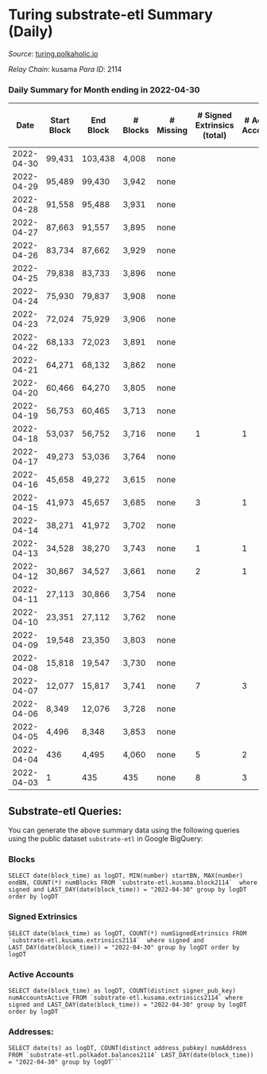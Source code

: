 # Turing substrate-etl Summary (Daily)

_Source_: [turing.polkaholic.io](https://turing.polkaholic.io)

*Relay Chain*: kusama
*Para ID*: 2114



### Daily Summary for Month ending in 2022-04-30


| Date | Start Block | End Block | # Blocks | # Missing | # Signed Extrinsics (total) | # Active Accounts | # Addresses with Balances | # Events | # Transfers | # XCM Transfers In | # XCM Transfers Out |
| ---- | ----------- | --------- | -------- | --------- | --------------------------- | ----------------- | ------------------------- | -------- | ----------- | ------------------ | ------------------- |
| 2022-04-30 | 99,431 | 103,438 | 4,008 | none |  |  | 20 | 8,021 |   |   |   |
| 2022-04-29 | 95,489 | 99,430 | 3,942 | none |  |  | 20 | 7,886 |   |   |   |
| 2022-04-28 | 91,558 | 95,488 | 3,931 | none |  |  | 20 | 7,868 |   |   |   |
| 2022-04-27 | 87,663 | 91,557 | 3,895 | none |  |  | 20 | 7,792 |   |   |   |
| 2022-04-26 | 83,734 | 87,662 | 3,929 | none |  |  | 20 | 7,863 |   |   |   |
| 2022-04-25 | 79,838 | 83,733 | 3,896 | none |  |  | 20 | 7,794 |   |   |   |
| 2022-04-24 | 75,930 | 79,837 | 3,908 | none |  |  | 20 | 7,821 |   |   |   |
| 2022-04-23 | 72,024 | 75,929 | 3,906 | none |  |  | 20 | 7,814 |   |   |   |
| 2022-04-22 | 68,133 | 72,023 | 3,891 | none |  |  | 20 | 7,788 |   |   |   |
| 2022-04-21 | 64,271 | 68,132 | 3,862 | none |  |  | 20 | 7,729 |   |   |   |
| 2022-04-20 | 60,466 | 64,270 | 3,805 | none |  |  | 20 | 7,612 |   |   |   |
| 2022-04-19 | 56,753 | 60,465 | 3,713 | none |  |  | 20 | 7,431 |   |   |   |
| 2022-04-18 | 53,037 | 56,752 | 3,716 | none | 1 | 1 | 20 | 7,439 | 1  |   |   |
| 2022-04-17 | 49,273 | 53,036 | 3,764 | none |  |  | 20 | 7,533 |   |   |   |
| 2022-04-16 | 45,658 | 49,272 | 3,615 | none |  |  | 20 | 7,232 |   |   |   |
| 2022-04-15 | 41,973 | 45,657 | 3,685 | none | 3 | 1 | 20 | 7,394 | 3  |   |   |
| 2022-04-14 | 38,271 | 41,972 | 3,702 | none |  |  | 18 | 7,406 |   |   |   |
| 2022-04-13 | 34,528 | 38,270 | 3,743 | none | 1 | 1 | 18 | 7,496 | 1  |   |   |
| 2022-04-12 | 30,867 | 34,527 | 3,661 | none | 2 | 1 | 18 | 7,337 | 1  |   |   |
| 2022-04-11 | 27,113 | 30,866 | 3,754 | none |  |  | 17 | 7,513 |   |   |   |
| 2022-04-10 | 23,351 | 27,112 | 3,762 | none |  |  | 17 | 7,527 |   |   |   |
| 2022-04-09 | 19,548 | 23,350 | 3,803 | none |  |  | 17 | 7,611 |   |   |   |
| 2022-04-08 | 15,818 | 19,547 | 3,730 | none |  |  | 17 | 7,462 |   |   |   |
| 2022-04-07 | 12,077 | 15,817 | 3,741 | none | 7 | 3 | 17 | 7,523 | 3  |   |   |
| 2022-04-06 | 8,349 | 12,076 | 3,728 | none |  |  | 15 | 7,458 |   |   |   |
| 2022-04-05 | 4,496 | 8,348 | 3,853 | none |  |  | 15 | 7,711 |   |   |   |
| 2022-04-04 | 436 | 4,495 | 4,060 | none | 5 | 2 | 15 | 8,143 |   |   |   |
| 2022-04-03 | 1 | 435 | 435 | none | 8 | 3 | 15 | 907 | 2  |   |   |

## Substrate-etl Queries:
You can generate the above summary data using the following queries using the public dataset `substrate-etl` in Google BigQuery:


### Blocks
```
SELECT date(block_time) as logDT, MIN(number) startBN, MAX(number) endBN, COUNT(*) numBlocks FROM `substrate-etl.kusama.block2114`  where signed and LAST_DAY(date(block_time)) = "2022-04-30" group by logDT order by logDT
```


### Signed Extrinsics
```
SELECT date(block_time) as logDT, COUNT(*) numSignedExtrinsics FROM `substrate-etl.kusama.extrinsics2114`  where signed and LAST_DAY(date(block_time)) = "2022-04-30" group by logDT order by logDT
```


### Active Accounts
```
SELECT date(block_time) as logDT, COUNT(distinct signer_pub_key) numAccountsActive FROM `substrate-etl.kusama.extrinsics2114` where signed and LAST_DAY(date(block_time)) = "2022-04-30" group by logDT order by logDT
```


### Addresses:
```
SELECT date(ts) as logDT, COUNT(distinct address_pubkey) numAddress FROM `substrate-etl.polkadot.balances2114` LAST_DAY(date(block_time)) = "2022-04-30" group by logDT```

